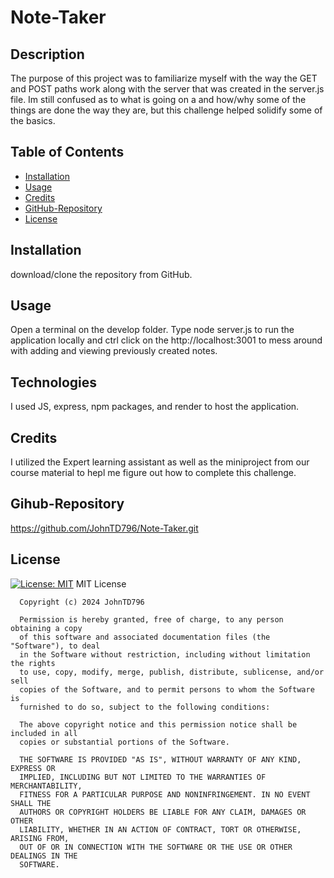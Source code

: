 # Note-Taker
  
  ## Description
  The purpose of this project was to familiarize myself with the way the GET and POST paths work along with the server that was created in the server.js file. Im still confused as to what is going on a and how/why some of the things are done the way they are, but this challenge helped solidify some of the basics.

  ## Table of Contents
  - [Installation](#installation)
  - [Usage](#usage)
  - [Credits](#credits)
  - [GitHub-Repository](#github-repository)
  - [License](#license)

  ## Installation
  download/clone the repository from GitHub.

  ## Usage
  Open a terminal on the develop folder. Type node server.js to run the application locally and ctrl click on the http://localhost:3001 to mess around with adding and viewing previously created notes.

  ## Technologies
  I used JS, express, npm packages, and render to host the application.

  ## Credits
  I utilized the Expert learning assistant as well as the miniproject from our course material to hepl me figure out how to complete this challenge.

  ## Gihub-Repository
  https://github.com/JohnTD796/Note-Taker.git

  ## License
  [![License: MIT](https://img.shields.io/badge/License-MIT-yellow.svg)](https://opensource.org/licenses/MIT)
  MIT License

      Copyright (c) 2024 JohnTD796
      
      Permission is hereby granted, free of charge, to any person obtaining a copy
      of this software and associated documentation files (the "Software"), to deal
      in the Software without restriction, including without limitation the rights
      to use, copy, modify, merge, publish, distribute, sublicense, and/or sell
      copies of the Software, and to permit persons to whom the Software is
      furnished to do so, subject to the following conditions:
      
      The above copyright notice and this permission notice shall be included in all
      copies or substantial portions of the Software.
      
      THE SOFTWARE IS PROVIDED "AS IS", WITHOUT WARRANTY OF ANY KIND, EXPRESS OR
      IMPLIED, INCLUDING BUT NOT LIMITED TO THE WARRANTIES OF MERCHANTABILITY,
      FITNESS FOR A PARTICULAR PURPOSE AND NONINFRINGEMENT. IN NO EVENT SHALL THE
      AUTHORS OR COPYRIGHT HOLDERS BE LIABLE FOR ANY CLAIM, DAMAGES OR OTHER
      LIABILITY, WHETHER IN AN ACTION OF CONTRACT, TORT OR OTHERWISE, ARISING FROM,
      OUT OF OR IN CONNECTION WITH THE SOFTWARE OR THE USE OR OTHER DEALINGS IN THE
      SOFTWARE.
      
